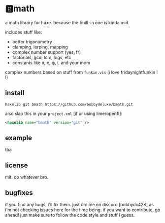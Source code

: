 # 🅱️math

a math library for haxe. because the built-in one is kinda mid.

includes stuff like:
- better trigonometry
- clamping, lerping, mapping
- complex number support (yes, fr)
- factorials, gcd, lcm, logs, etc
- constants like π, e, φ, i, and your mom

complex numbers based on stuff from `funkin.vis` (i love fridaynightfunkin ! !)

## install

``` shell
haxelib git bmath https://github.com/bobbydeluxe/bmath.git
```

also slap this in your `project.xml` [if ur using lime/openfl]:

``` xml
<haxelib name="bmath" version="git" />
```

## example

tba

## license

mit. do whatever bro.

## bugfixes

if you find any bugs, i'll fix them. just dm me on discord [bobbydx428] as i'm not checking issues here for the time being.
if you want to contribute, go ahead! just make sure to follow the code style and stuff i guess.
